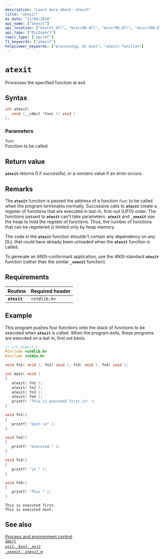 ```yaml
---
description: "Learn more about: atexit"
title: "atexit"
ms.date: "11/04/2016"
api_name: ["atexit"]
api_location: ["msvcrt.dll", "msvcr80.dll", "msvcr90.dll", "msvcr100.dll", "msvcr100_clr0400.dll", "msvcr110.dll", "msvcr110_clr0400.dll", "msvcr120.dll", "msvcr120_clr0400.dll", "ucrtbase.dll"]
api_type: ["DLLExport"]
topic_type: ["apiref"]
f1_keywords: ["atexit"]
helpviewer_keywords: ["processing, at exit", "atexit function"]
---
```

# `atexit`

Processes the specified function at exit.

## Syntax

```C
int atexit(
   void (__cdecl *func )( void )
);
```

### Parameters

*`func`*\
Function to be called.

## Return value

**`atexit`** returns 0 if successful, or a nonzero value if an error occurs.

## Remarks

The **`atexit`** function is passed the address of a function *`func`* to be called when the program terminates normally. Successive calls to **`atexit`** create a register of functions that are executed in last-in, first-out (LIFO) order. The functions passed to **`atexit`** can't take parameters. **`atexit`** and **`_onexit`** use the heap to hold the register of functions. Thus, the number of functions that can be registered is limited only by heap memory.

The code in the **`atexit`** function shouldn't contain any dependency on any DLL that could have already been unloaded when the **`atexit`** function is called.

To generate an ANSI-conformant application, use the ANSI-standard **`atexit`** function (rather than the similar **`_onexit`** function).

## Requirements

| Routine | Required header |
|---|---|
| **`atexit`** | `<stdlib.h>` |

## Example

This program pushes four functions onto the stack of functions to be executed when **`atexit`** is called. When the program exits, these programs are executed on a last in, first out basis.

```C
// crt_atexit.c
#include <stdlib.h>
#include <stdio.h>

void fn1( void ), fn2( void ), fn3( void ), fn4( void );

int main( void )
{
   atexit( fn1 );
   atexit( fn2 );
   atexit( fn3 );
   atexit( fn4 );
   printf( "This is executed first.\n" );
}

void fn1()
{
   printf( "next.\n" );
}

void fn2()
{
   printf( "executed " );
}

void fn3()
{
   printf( "is " );
}

void fn4()
{
   printf( "This " );
}
```

```Output
This is executed first.
This is executed next.
```

## See also

[Process and environment control](../process-and-environment-control.md)\
[`abort`](abort.md)\
[`exit`, `_Exit`, `_exit`](exit-exit-exit.md)\
[`_onexit`, `_onexit_m`](onexit-onexit-m.md)

